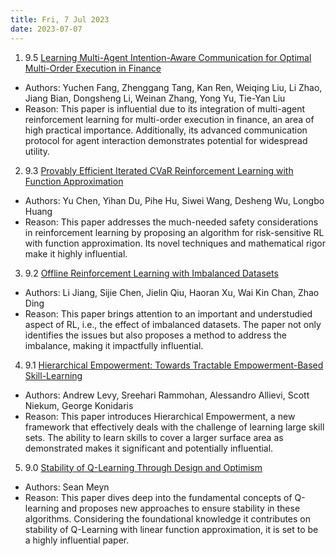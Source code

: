```yaml
---
title: Fri, 7 Jul 2023
date: 2023-07-07
---
```

1. 9.5 [Learning Multi-Agent Intention-Aware Communication for Optimal Multi-Order Execution in Finance](https://arxiv.org/abs/2307.03119)
* Authors: Yuchen Fang, Zhenggang Tang, Kan Ren, Weiqing Liu, Li Zhao, Jiang Bian, Dongsheng Li, Weinan Zhang, Yong Yu, Tie-Yan Liu
* Reason: This paper is influential due to its integration of multi-agent reinforcement learning for multi-order execution in finance, an area of high practical importance. Additionally, its advanced communication protocol for agent interaction demonstrates potential for widespread utility.

2. 9.3 [Provably Efficient Iterated CVaR Reinforcement Learning with Function Approximation](https://arxiv.org/abs/2307.02842)
* Authors: Yu Chen, Yihan Du, Pihe Hu, Siwei Wang, Desheng Wu, Longbo Huang
* Reason: This paper addresses the much-needed safety considerations in reinforcement learning by proposing an algorithm for risk-sensitive RL with function approximation. Its novel techniques and mathematical rigor make it highly influential.

3. 9.2 [Offline Reinforcement Learning with Imbalanced Datasets](https://arxiv.org/abs/2307.02752)
* Authors: Li Jiang, Sijie Chen, Jielin Qiu, Haoran Xu, Wai Kin Chan, Zhao Ding
* Reason: This paper brings attention to an important and understudied aspect of RL, i.e., the effect of imbalanced datasets. The paper not only identifies the issues but also proposes a method to address the imbalance, making it impactfully influential.

4. 9.1 [Hierarchical Empowerment: Towards Tractable Empowerment-Based Skill-Learning](https://arxiv.org/abs/2307.02728)
* Authors: Andrew Levy, Sreehari Rammohan, Alessandro Allievi, Scott Niekum, George Konidaris
* Reason: This paper introduces Hierarchical Empowerment, a new framework that effectively deals with the challenge of learning large skill sets. The ability to learn skills to cover a larger surface area as demonstrated makes it significant and potentially influential.

5. 9.0 [Stability of Q-Learning Through Design and Optimism](https://arxiv.org/abs/2307.02632)
* Authors: Sean Meyn
* Reason: This paper dives deep into the fundamental concepts of Q-learning and proposes new approaches to ensure stability in these algorithms. Considering the foundational knowledge it contributes on stability of Q-Learning with linear function approximation, it is set to be a highly influential paper.


